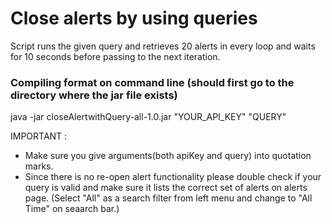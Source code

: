 # Close alerts by using queries 

Script runs the given query and retrieves 20 alerts in every loop and waits for 10 seconds before passing to the next iteration. 


### Compiling format on command line (should first go to the directory where the jar file exists)

java -jar closeAlertwithQuery-all-1.0.jar "YOUR_API_KEY" "QUERY"


IMPORTANT : 

 - Make sure you give arguments(both apiKey and query) into quotation marks. 
 - Since there is no re-open alert functionality please double check if your query is valid  and make sure it lists the correct set of alerts on alerts page. (Select "All" as a search filter from left menu and change to "All Time" on seaarch bar.)

